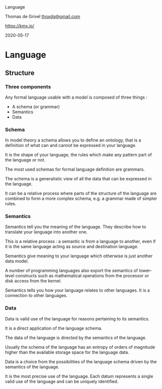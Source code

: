 Language

Thomas de Grivel <thoxdg@gmail.com>

https://kmx.io/

2020-05-17

# Language

## Structure

### Three components

Any formal language usable with a model is composed of three things :

 - A schema (or grammar)
 - Semantics
 - Data

### Schema

In model theory a schema allows you to define an ontology,
that is a definition of what can and cannot be expressed in your
language.

It is the shape of your language, the rules which make any pattern
part of the language or not.

The most used schemas for formal language definition are grammars.

The schema is a generalistic view of all the data that can be
expressed in the language.

It can be a relative process where parts of the structure of the
language are combined to form a more complex schema, e.g. a
grammar made of simpler rules.

### Semantics

Semantics tell you the meaning of the language. They describe
how to translate your language into another one.

This is a relative process : a semantic is from a language to another,
even if it is the same language acting as source and destination
language.

Semantics give meaning to your language which otherwise is just another
data model.

A number of programming languages also export the semantics of
lower-level constructs such as mathematical operations from the processor
or disk access from the kernel.

Semantics tells you how your language relates to other languages.
It is a connection to other languages.

### Data

Data is valid use of the language for reasons pertaining to its
semantics.

It is a direct application of the language schema.

The data of the language is directed by the semantics of
the language.

Usually the schema of the language has an entropy of orders
of magnitude higher than the available storage space for the
language data.

Data is a choice from the possibilities of the language schema
driven by the semantics of the language.

It is the most precise use of the language. Each datum represents
a single valid use of the language and can be uniquely identified.
